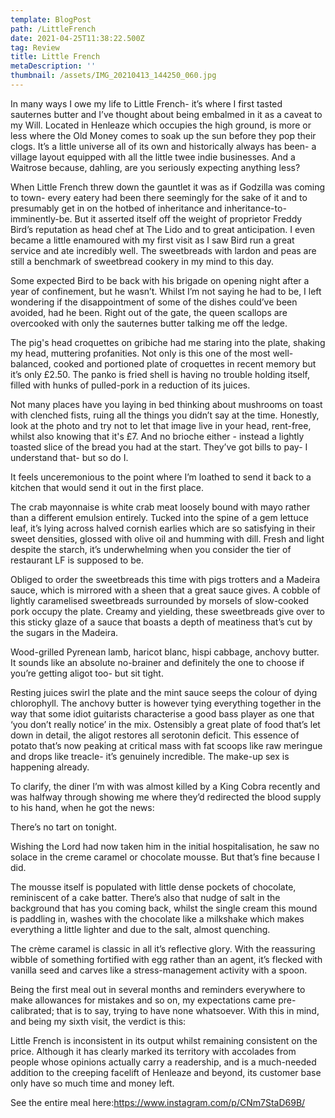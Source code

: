 ```yaml
---
template: BlogPost
path: /LittleFrench
date: 2021-04-25T11:38:22.500Z
tag: Review
title: Little French
metaDescription: ''
thumbnail: /assets/IMG_20210413_144250_060.jpg
---
```

<!--StartFragment-->

In many ways I owe my life to Little French- it’s where I first tasted sauternes butter and I’ve thought about being embalmed in it as a caveat to my Will. Located in Henleaze which occupies the high ground, is more or less where the Old Money comes to soak up the sun before they pop their clogs. It’s a little universe all of its own and historically always has been- a village layout equipped with all the little twee indie businesses. And a Waitrose because, dahling, are you seriously expecting anything less?

When Little French threw down the gauntlet it was as if Godzilla was coming to town- every eatery had been there seemingly for the sake of it and to presumably get in on the hotbed of inheritance and inheritance-to-imminently-be. But it asserted itself off the weight of proprietor Freddy Bird’s reputation as head chef at The Lido and to great anticipation. I even became a little enamoured with my first visit as I saw Bird run a great service and ate incredibly well. The sweetbreads with lardon and peas are still a benchmark of sweetbread cookery in my mind to this day.

Some expected Bird to be back with his brigade on opening night after a year of confinement, but he wasn’t. Whilst I’m not saying he had to be, I left wondering if the disappointment of some of the dishes could’ve been avoided, had he been. Right out of the gate, the queen scallops are overcooked with only the sauternes butter talking me off the ledge.

The pig's head croquettes on gribiche had me staring into the plate, shaking my head, muttering profanities. Not only is this one of the most well-balanced, cooked and portioned plate of croquettes in recent memory but it’s only £2.50. The panko is fried shell is having no trouble holding itself, filled with hunks of pulled-pork in a reduction of its juices.

Not many places have you laying in bed thinking about mushrooms on toast with clenched fists, ruing all the things you didn’t say at the time. Honestly, look at the photo and try not to let that image live in your head, rent-free, whilst also knowing that it's £7. And no brioche either - instead a lightly toasted slice of the bread you had at the start. They’ve got bills to pay- I understand that- but so do I.

It feels unceremonious to the point where I’m loathed to send it back to a kitchen that would send it out in the first place.

The crab mayonnaise is white crab meat loosely bound with mayo rather than a different emulsion entirely. Tucked into the spine of a gem lettuce leaf, it’s lying across halved cornish earlies which are so satisfying in their sweet densities, glossed with olive oil and humming with dill. Fresh and light despite the starch, it’s underwhelming when you consider the tier of restaurant LF is supposed to be.

Obliged to order the sweetbreads this time with pigs trotters and a Madeira sauce, which is mirrored with a sheen that a great sauce gives. A cobble of lightly caramelised sweetbreads surrounded by morsels of slow-cooked pork occupy the plate. Creamy and yielding, these sweetbreads give over to this sticky glaze of a sauce that boasts a depth of meatiness that’s cut by the sugars in the Madeira.

Wood-grilled Pyrenean lamb, haricot blanc, hispi cabbage, anchovy butter. It sounds like an absolute no-brainer and definitely the one to choose if you’re getting aligot too- but sit tight.

Resting juices swirl the plate and the mint sauce seeps the colour of dying chlorophyll. The anchovy butter is however tying everything together in the way that some idiot guitarists characterise a good bass player as one that ‘you don’t really notice’ in the mix. Ostensibly a great plate of food that’s let down in detail, the aligot restores all serotonin deficit. This essence of potato that’s now peaking at critical mass with fat scoops like raw meringue and drops like treacle- it’s genuinely incredible. The make-up sex is happening already.

To clarify, the diner I’m with was almost killed by a King Cobra recently and was halfway through showing me where they’d redirected the blood supply to his hand, when he got the news:

There’s no tart on tonight.

Wishing the Lord had now taken him in the initial hospitalisation, he saw no solace in the creme caramel or chocolate mousse. But that’s fine because I did.

The mousse itself is populated with little dense pockets of chocolate, reminiscent of a cake batter. There’s also that nudge of salt in the background that has you coming back, whilst the single cream this mound is paddling in, washes with the chocolate like a milkshake which makes everything a little lighter and due to the salt, almost quenching.

The crème caramel is classic in all it’s reflective glory. With the reassuring wibble of something fortified with egg rather than an agent, it’s flecked with vanilla seed and carves like a stress-management activity with a spoon.

Being the first meal out in several months and reminders everywhere to make allowances for mistakes and so on, my expectations came pre-calibrated; that is to say, trying to have none whatsoever. With this in mind, and being my sixth visit, the verdict is this:

Little French is inconsistent in its output whilst remaining consistent on the price. Although it has clearly marked its territory with accolades from people whose opinions actually carry a readership, and is a much-needed addition to the creeping facelift of Henleaze and beyond, its customer base only have so much time and money left.

<!--StartFragment-->

See the entire meal here:<https://www.instagram.com/p/CNm7StaD69B/>

<!--EndFragment-->

<!--EndFragment-->

